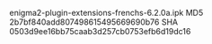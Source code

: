 enigma2-plugin-extensions-frenchs-6.2.0a.ipk
MD5 2b7bf840add807498615495669690b76
SHA 0503d9ee16bb75caab3d257cb0753efb6d19dc16

